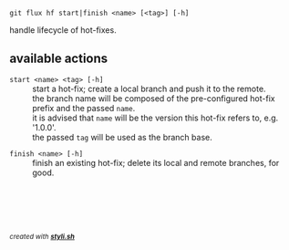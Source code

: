 
    git flux hf start|finish <name> [<tag>] [-h]

handle lifecycle of hot-fixes.

## available actions

<dl>
	<dt><code>start &lt;name&gt; &lt;tag&gt; [-h]</code></dt>
	<dd>start a hot-fix; create a local branch and push it to the remote.<br/>
the branch name will be composed of the pre-configured hot-fix prefix and the passed <code>name</code>.<br/>
it is advised that <code>name</code> will be the version this hot-fix refers to, e.g. '1.0.0'.<br/>
the passed <code>tag</code> will be used as the branch base.<br/></dd>
</dl>
 
<dl>
	<dt><code>finish &lt;name&gt; [-h]</code></dt>
	<dd>finish an existing hot-fix; delete its local and remote branches, for good.<br/></dd>
</dl>
 



<br/><br/>
---
<sup><i>created with <b><a href="https://github.com/eliranmal/styli.sh">styli.sh</a></b></i></sup>
